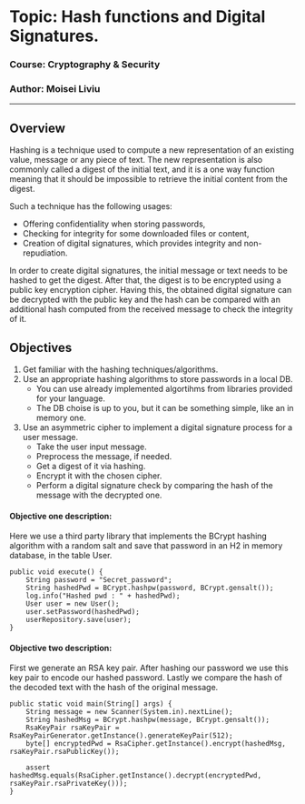 # Topic: Hash functions and Digital Signatures.

### Course: Cryptography & Security

### Author: Moisei Liviu

---

## Overview

Hashing is a technique used to compute a new representation of an existing value, message or any piece of text. The new representation is also commonly called a digest of the initial text, and it is a one way function meaning that it should be impossible to retrieve the initial content from the digest.

Such a technique has the following usages:

* Offering confidentiality when storing passwords,
* Checking for integrity for some downloaded files or content,
* Creation of digital signatures, which provides integrity and non-repudiation.

In order to create digital signatures, the initial message or text needs to be hashed to get the digest. After that, the digest is to be encrypted using a public key encryption cipher. Having this, the obtained digital signature can be decrypted with the public key and the hash can be compared with an additional hash computed from the received message to check the integrity of it.
## Objectives


1. Get familiar with the hashing techniques/algorithms.
2. Use an appropriate hashing algorithms to store passwords in a local DB.
   * You can use already implemented algortihms from libraries provided for your language.
   * The DB choise is up to you, but it can be something simple, like an in memory one.
3. Use an asymmetric cipher to implement a digital signature process for a user message.
   * Take the user input message.
   * Preprocess the message, if needed.
   * Get a digest of it via hashing.
   * Encrypt it with the chosen cipher.
   * Perform a digital signature check by comparing the hash of the message with the decrypted one.

#### Objective one description:

Here we use a third party library that implements the BCrypt hashing algorithm with a random salt and save that password in an H2 in memory database, in the table User.

    public void execute() {
        String password = "Secret_password";
        String hashedPwd = BCrypt.hashpw(password, BCrypt.gensalt());
        log.info("Hashed pwd : " + hashedPwd);
        User user = new User();
        user.setPassword(hashedPwd);
        userRepository.save(user);
    }

#### Objective two description:

First we generate an RSA key pair. After hashing our password we use this key pair to encode our hashed password. Lastly we compare the hash of the decoded text with the hash of the original message.

    public static void main(String[] args) {
        String message = new Scanner(System.in).nextLine();
        String hashedMsg = BCrypt.hashpw(message, BCrypt.gensalt());
        RsaKeyPair rsaKeyPair = RsaKeyPairGenerator.getInstance().generateKeyPair(512);
        byte[] encryptedPwd = RsaCipher.getInstance().encrypt(hashedMsg, rsaKeyPair.rsaPublicKey());

        assert hashedMsg.equals(RsaCipher.getInstance().decrypt(encryptedPwd, rsaKeyPair.rsaPrivateKey()));
    }